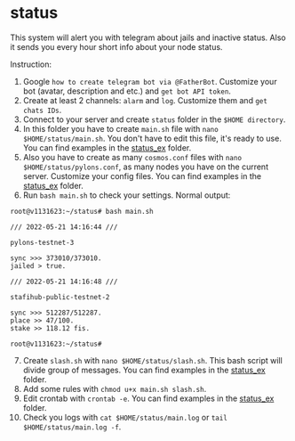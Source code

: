 # status
This system will alert you with telegram about jails and inactive status. Also it sends you every hour short info about your node status.

Instruction:

1. Google `how to create telegram bot via @FatherBot`. Customize your bot (avatar, description and etc.) and `get bot API token`.
2. Create at least 2 channels: `alarm` and `log`. Customize them and `get chats IDs`.
3. Connect to your server and create `status` folder in the `$HOME directory`.
4. In this folder you have to create `main.sh` file with `nano $HOME/status/main.sh`. You don't have to edit this file, it's ready to use. You can find examples in the [status_ex]([url](https://github.com/cyberomanov/status/tree/main/status_ex)) folder.
5. Also you have to create as many `cosmos.conf` files with `nano $HOME/status/pylons.conf`, as many nodes you have on the current server. Customize your config files. You can find examples in the [status_ex]([url](https://github.com/cyberomanov/status/tree/main/status_ex)) folder.
6. Run `bash main.sh` to check your settings. Normal output:

```
root@v1131623:~/status# bash main.sh 
 
/// 2022-05-21 14:16:44 ///
 
pylons-testnet-3

sync >>> 373010/373010.
jailed > true.
 
/// 2022-05-21 14:16:48 ///
 
stafihub-public-testnet-2

sync >>> 512287/512287.
place >> 47/100.
stake >> 118.12 fis.

root@v1131623:~/status# 
```

7. Create `slash.sh` with `nano $HOME/status/slash.sh`. This bash script will divide group of messages. You can find examples in the [status_ex]([url](https://github.com/cyberomanov/status/tree/main/status_ex)) folder.
8. Add some rules with `chmod u+x main.sh slash.sh`.
9. Edit crontab with `crontab -e`. You can find examples in the [status_ex]([url](https://github.com/cyberomanov/status/tree/main/status_ex)) folder.
10. Check you logs with `cat $HOME/status/main.log` or `tail $HOME/status/main.log -f`.
